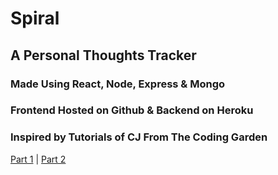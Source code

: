 # Spiral

## A Personal Thoughts Tracker

### Made Using React, Node, Express & Mongo

### Frontend Hosted on Github & Backend on Heroku

### Inspired by Tutorials of CJ From The Coding Garden

[Part 1](https://www.youtube.com/watch?v=JnEH9tYLxLk) | [Part 2](https://www.youtube.com/watch?v=_mwQR2lF6qc)
